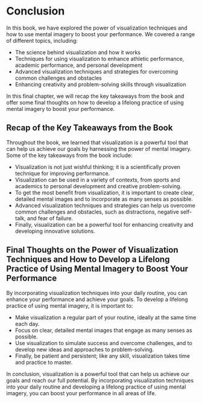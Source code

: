 # Conclusion

In this book, we have explored the power of visualization techniques and how to use mental imagery to boost your performance. We covered a range of different topics, including:

* The science behind visualization and how it works
* Techniques for using visualization to enhance athletic performance, academic performance, and personal development
* Advanced visualization techniques and strategies for overcoming common challenges and obstacles
* Enhancing creativity and problem-solving skills through visualization

In this final chapter, we will recap the key takeaways from the book and offer some final thoughts on how to develop a lifelong practice of using mental imagery to boost your performance.

Recap of the Key Takeaways from the Book
----------------------------------------

Throughout the book, we learned that visualization is a powerful tool that can help us achieve our goals by harnessing the power of mental imagery. Some of the key takeaways from the book include:

* Visualization is not just wishful thinking; it is a scientifically proven technique for improving performance.
* Visualization can be used in a variety of contexts, from sports and academics to personal development and creative problem-solving.
* To get the most benefit from visualization, it is important to create clear, detailed mental images and to incorporate as many senses as possible.
* Advanced visualization techniques and strategies can help us overcome common challenges and obstacles, such as distractions, negative self-talk, and fear of failure.
* Finally, visualization can be a powerful tool for enhancing creativity and developing innovative solutions.

Final Thoughts on the Power of Visualization Techniques and How to Develop a Lifelong Practice of Using Mental Imagery to Boost Your Performance
------------------------------------------------------------------------------------------------------------------------------------------------

By incorporating visualization techniques into your daily routine, you can enhance your performance and achieve your goals. To develop a lifelong practice of using mental imagery, it is important to:

* Make visualization a regular part of your routine, ideally at the same time each day.
* Focus on clear, detailed mental images that engage as many senses as possible.
* Use visualization to simulate success and overcome challenges, and to develop new ideas and approaches to problem-solving.
* Finally, be patient and persistent; like any skill, visualization takes time and practice to master.

In conclusion, visualization is a powerful tool that can help us achieve our goals and reach our full potential. By incorporating visualization techniques into your daily routine and developing a lifelong practice of using mental imagery, you can boost your performance in all areas of life.